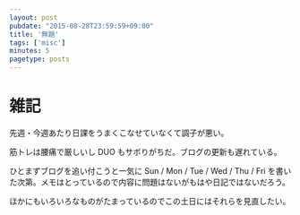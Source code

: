```yaml
---
layout: post
pubdate: "2015-08-28T23:59:59+09:00"
title: '無題'
tags: ['misc']
minutes: 5
pagetype: posts
---
```

# 雑記

先週・今週あたり日課をうまくこなせていなくて調子が悪い。

筋トレは腰痛で厳しいし DUO もサボりがちだ。ブログの更新も遅れている。

ひとまずブログを追い付こうと一気に Sun / Mon / Tue / Wed / Thu / Fri を書いた次第。メモはとっているので内容に問題はないがもはや日記ではないだろう。

ほかにもいろいろなものがたまっているのでこの土日にはそれらを見直したい。
